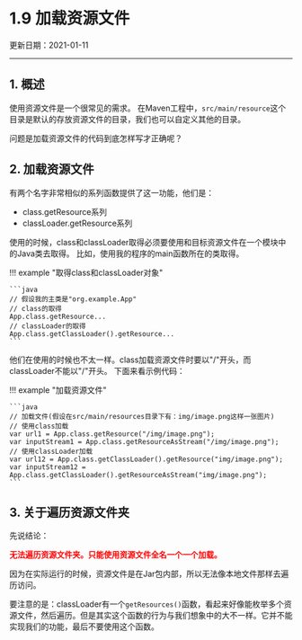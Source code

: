 # 1.9 加载资源文件

更新日期：2021-01-11

-------------------------------------  

## 1. 概述

使用资源文件是一个很常见的需求。
在Maven工程中，`src/main/resource`这个目录是默认的存放资源文件的目录，我们也可以自定义其他的目录。

问题是加载资源文件的代码到底怎样写才正确呢？

## 2. 加载资源文件

有两个名字非常相似的系列函数提供了这一功能，他们是：

- class.getResource系列
- classLoader.getResource系列

使用的时候，class和classLoader取得必须要使用和目标资源文件在一个模块中的Java类去取得。
比如，使用我的程序的main函数所在的类取得。

!!! example "取得class和classLoader对象"

    ```java
    // 假设我的主类是"org.example.App"
    // class的取得
    App.class.getResource...
    // classLoader的取得
    App.class.getClassLoader().getResource...
    ```

他们在使用的时候也不太一样。class加载资源文件时要以"/"开头，而classLoader不能以"/"开头。
下面来看示例代码：

!!! example "加载资源文件"

    ```java
    // 加载文件(假设在src/main/resources目录下有：img/image.png这样一张图片)
    // 使用class加载
    var url1 = App.class.getResource("/img/image.png");
    var inputStream1 = App.class.getResourceAsStream("/img/image.png");
    // 使用classLoader加载
    var url12 = App.class.getClassLoader().getResource("img/image.png");
    var inputStream12 = App.class.getClassLoader().getResourceAsStream("img/image.png");
    ```

## 3. 关于遍历资源文件夹

先说结论：

<p style="color:red;"><b>无法遍历资源文件夹。只能使用资源文件全名一个一个加载。</b></p>

因为在实际运行的时候，资源文件是在Jar包内部，所以无法像本地文件那样去遍历访问。

要注意的是：classLoader有一个`getResources()`函数，看起来好像能枚举多个资源文件，然后遍历。但是其实这个函数的行为与我们想象中的大不一样。它并不能实现我们的功能，最后不要使用这个函数。
